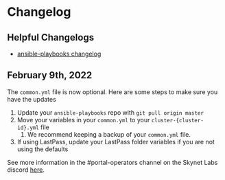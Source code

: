 # Changelog

## Helpful Changelogs

* [ansible-playbooks changelog](https://github.com/SkynetLabs/ansible-playbooks/blob/master/CHANGELOG.md)

## February 9th, 2022

The `common.yml` file is now optional. Here are some steps to make sure you have the updates

1. Update your `ansible-playbooks` repo with `git pull origin master`
2. Move your variables in your `common.yml` to your `cluster-{cluster-id}.yml` file
   1. We recommend keeping a backup of your `common.yml` file.
3. If using LastPass, update your LastPass folder variables if you are not using the defaults

See more information in the #portal-operators channel on the Skynet Labs discord [here](https://discord.com/channels/341359001797132308/674433179968602113/940968768715251712).
